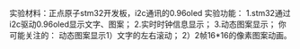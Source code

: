实验材料：正点原子stm32开发板，i2c通讯的0.96oled
实验功能：
1.stm32通过i2c驱动0.96oled显示文字、图案；
2.实时时钟信息显示；
3.动态图案显示；
你可能关注的：
动态图案显示1）文字的左右滚动；
2）2帧16*16的像素图案动画。


